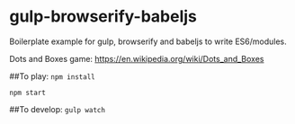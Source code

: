 # gulp-browserify-babeljs
Boilerplate example for gulp, browserify and babeljs to write ES6/modules.

Dots and Boxes game:
https://en.wikipedia.org/wiki/Dots_and_Boxes

##To play:
`npm install`

`npm start`

##To develop:
`gulp watch`
